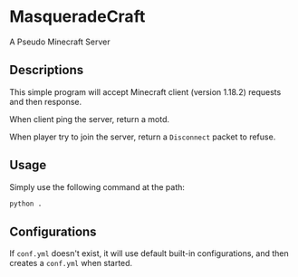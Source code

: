 # MasqueradeCraft

A Pseudo Minecraft Server

## Descriptions

This simple program will accept Minecraft client (version 1.18.2) requests and then response.

When client ping the server, return a motd.

When player try to join the server, return a `Disconnect` packet to refuse.

## Usage

Simply use the following command at the path:

```bash
python .
```

## Configurations

If `conf.yml` doesn't exist, it will use default built-in configurations, and then creates a `conf.yml` when started.
